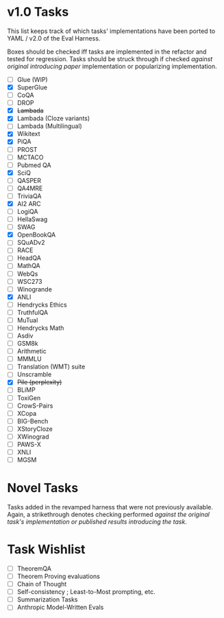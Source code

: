 # v1.0 Tasks
This list keeps track of which tasks' implementations have been ported to YAML / v2.0 of the Eval Harness.

Boxes should be checked iff tasks are implemented in the refactor and tested for regression. Tasks should be struck through if checked *against original introducing paper* implementation or popularizing implementation.

- [ ] Glue (WIP)
- [x] SuperGlue
- [ ] CoQA
- [ ] DROP
- [x] ~~Lambada~~
- [x] Lambada (Cloze variants)
- [ ] Lambada (Multilingual)
- [x] Wikitext
- [x] PiQA
- [ ] PROST
- [ ] MCTACO
- [ ] Pubmed QA
- [x] SciQ
- [ ] QASPER
- [ ] QA4MRE
- [ ] TriviaQA
- [x] AI2 ARC
- [ ] LogiQA
- [ ] HellaSwag
- [ ] SWAG
- [x] OpenBookQA
- [ ] SQuADv2
- [ ] RACE
- [ ] HeadQA
- [ ] MathQA
- [ ] WebQs
- [ ] WSC273
- [ ] Winogrande
- [x] ANLI
- [ ] Hendrycks Ethics
- [ ] TruthfulQA
- [ ] MuTual
- [ ] Hendrycks Math
- [ ] Asdiv
- [ ] GSM8k
- [ ] Arithmetic
- [ ] MMMLU
- [ ] Translation (WMT) suite
- [ ] Unscramble
- [x] ~~Pile (perplexity)~~
- [ ] BLiMP
- [ ] ToxiGen
- [ ] CrowS-Pairs
- [ ] XCopa
- [ ] BIG-Bench
- [ ] XStoryCloze
- [ ] XWinograd
- [ ] PAWS-X
- [ ] XNLI
- [ ] MGSM

# Novel Tasks
Tasks added in the revamped harness that were not previously available. Again, a strikethrough denotes checking performed *against the original task's implementation or published results introducing the task*.

# Task Wishlist

- [ ] TheoremQA
- [ ] Theorem Proving evaluations
- [ ] Chain of Thought
- [ ] Self-consistency ; Least-to-Most prompting, etc.
- [ ] Summarization Tasks
- [ ] Anthropic Model-Written Evals
